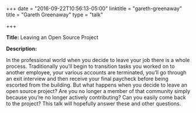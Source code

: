 +++
date = "2016-09-22T10:56:13-05:00"
linktitle = "gareth-greenaway"
title = "Gareth Greenaway"
type = "talk"

+++

<div class="span-15  ">
  <div class="span-15  last ">
  <p><strong>Title:</strong>
Leaving an Open Source Project
</p>

<p><strong>Description:</strong></p>

<p>
In the professional world when you decide to leave your job there is a whole process. Traditionally you’ll begin to transition tasks you worked on to another employee, your various accounts are terminated, you’ll go through an exit interview and then receive your final paycheck before being escorted from the building. But what happens when you decide to leave an open source project? Are you no longer a member of that community simply because you’re no longer actively contributing? Can you easily come back to the project? This talk will hopefully answer these and other questions.
</p>
<p>

  </div>
</div>

